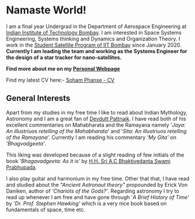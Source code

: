 # Namaste World!

I am a final year Undergrad in the Department of Aerospace Engineering at [Indian Institute of Technology Bombay](https://www.iitb.ac.in/). I am interested in Space Systems Engineering, Systems thinking and Dynamics and Organization Theory. I work in the [Student Satellite Program of IIT Bombay](http://iitbssp.ml/) since January 2020. **Currently I am leading the team and working as the Systems Engineer for the design of a star tracker for nano-satellites.**

**Find more about me on my [Personal Webpage](https://sites.google.com/iitb.ac.in/soham-phanse/home)**

Find my latest CV here:- [Soham Phanse - CV](https://github.com/sohamphanseiitb/sohamphanseiitb/blob/main/Resumes/Sem%207/Soham_Phanse_2pg_tech.pdf)

<!--## Academics @IIT Bombay
In my tenure at IIT Bombay I have gained exposure in some of the topics via courses like : 

### Electives
  - [SC639](https://github.com/sohamphanseiitb/coursework-iitb/tree/main/SC639) : Mathematical Structures for Control (Fall 2020)
  - [AE759](https://github.com/sohamphanseiitb/coursework-iitb/tree/main/AE759) : Systems Engineering Principles (Spring 2021)
  - DS203 : Programming for Data Science (Fall 2021)
  - AE755 : Optimization for Engineering Design (Spring 2022)
  - EE622 : Optimal Control (Spring 2022)
  - DS303 : Machine Learning (Spring 2022)
  - AE429 : Aircraft Design Project (Autumn 2022)
  - IE604 : System Dynamics Modeling and Analysis (Autumn 2022)
  - AE493 : Bachelor's thesis
    
### Core Courses

#### Autumn 2022
- AE407 : Modeling and Simulation
- AE410 : Navigation and Guidance
- HS&ES 200: Environmental Studies

#### Spring 2022
- AE305 : Flight Dynamics
- AE332 : Aircraft Design
- AE312 : Aerodynamics Laboratory
- AE316 : Propulsion Laboratory
- AE427 : Control Systems Laboratory

#### Fall 2021
- AE308 : Control Theory
- AE314 : Aircraft Structures Laboratory
- AE326 : Vibrations and Structural Dynamics
- AE330 : Aerospace Propulsion
- AE333 : Aerodynamics

#### Spring 2021
- [AE102](https://github.com/sohamphanseiitb/coursework-iitb/tree/main/AE102) : Data Analysis and Interpretation
- [AE234](https://github.com/sohamphanseiitb/coursework-iitb/tree/main/AE234) : Aircraft Propulsion
- AE236 : Gas Dynamics
- AE238 : Aerospace Structural Mechanics
- [AE240](https://github.com/sohamphanseiitb/coursework-iitb/tree/main/AE240%20Spaceflight%20Mechanics) : Spaceflight Mechanics
- AE242 : Aerospace Measurements Laboratory
- [MA214](https://github.com/sohamphanseiitb/coursework-iitb/tree/main/MA214) : Numerical Analysis

#### Fall 2020
- [AE223](https://github.com/sohamphanseiitb/coursework-iitb/tree/main/AE223) : Thermodynamics and Propulsion
- AE225 : Incompressible Fluid Mechanics
- AE227 : Solid Mechanics
- EE101 : Introduction to Electrical Engineering
- HS101 : Economics
- MA207 : Differential Equations II


### Course Projects
#### AE234 : Aircraft Propulsion
##### What PRICE Speed?
_Under guidance of [Prof. Kowsik Bodi](https://www.aero.iitb.ac.in/~kbodi/people/bodi.html), Department of Aerospace Engineering_
  - [What PRICE Speed? : A detailed review/verification of the results of the seminal paper _What PRICE Speed?_](https://github.com/sohamphanseiitb/coursework-iitb/tree/main/AE234_What_PRICE_Speed%3F)
 
#### AE240 : Spaceflight Mechanics
##### Spacecraft Trajectory Planning and Analysis for Space Shuttle STS-51-G
_Under guidance of [Prof. Ashok Joshi](https://www.aero.iitb.ac.in/~ashokj/), Department of Aerospace Engineering_
  - [Mission Analysis of Space Shuttle STS-51-G ArabSat 1B/PAM-D Upper Stage](https://github.com/sohamphanseiitb/coursework-iitb/blob/main/AE240%20Spaceflight%20Mechanics/AE240%20Project%20Report%2019D170030.pdf) : Worked on analysing Space Shuttle Mission STS-51-G, which launched 3 Geostationary satellites, ArabSat-1B of the Arab League, Telstar of the American Telecommunication Giant AT&T, and Morelos, a Mexican communication satellite. Implemented phases like launch, climb and gravity turn maneuvers by parallel staging, to simulate the Space Shuttle based Launches. Implemented Hoffmann transfers to simulate orbital phasing of ArabSat 1B from the parking orbit to the final Geostationary orbit. 
 
#### AE759 : Systems Engineering Principles
##### Systems Engineering Analysis of Autonomous Surveillance System 
_Under guidance of [Prof. Hemendra Arya](https://www.aero.iitb.ac.in/~arya/), Department of Aerospace Engineering_
   - Armed forces operating in the mountainous region near the Indo-China and Indo-Pakistan borders need to continuously patrol the borders for possible infiltration and             military activity by the enemy. This is currently executed by deploying personnel at critical locations. However, this arrangement falls short of round the clock                 surveillance and 100% coverage.  Hence, there is a need to design an automated system that can ensure near 100% coverage in the critical areas and operate all the time.
   - The project mission statement was : "To design and deploy an autonomous surveillance system for the Indian Army for operations near the Indo-China and Indo-Pakistan             Border". The project involved Systems Engineering Processes like *Business* or *Mission Analysis* Process, *Stakeholder requirements capture and analysis*, *System requirements definition, System hierarchy, Archirecture definition process, Design Definition Process, System Analysis process, Implementation process, Integration, Verification, Transition, Validation, Operation, Maintainance, Disposal etc., Aracadia, Capella implementation.
   
#### AE102 : Data Analysis and Interpretation
##### BIG Data Analysis of NASA's 5 Millenium Solar Eclipse Database
_Under guidance of [Prof. Prabhu Ramchandran](https://www.aero.iitb.ac.in/~prabhu/) and [Prof. Amuthan Ramabathiran](https://amuthan.github.io/webpage/), Department of Aerospace Engineering_
- Explored _NASA's 5 Millenium Solar Eclipse Database_ with the help of statistical tools of Distribution Fitting, Sampling Distributions, Confidence Intervals, Hypothesis Testing and Regression Analysis.   
  
#### AE223 : Thermodynamics and Propulsion
##### Scramjet Engine Analysis
_Under guidance of [Prof. Krishnendu Sinha](https://www.aero.iitb.ac.in/home/people/faculty/krish), Department of Aerospace Engineering_
- Studied about compressible fluids, total enthalpy, normal and  oblique shocks, *ram effect*, choked flows etc.
- Studied and analysed \textit{Intake}, \textit{Combustor}, and \textit{Nozzle} of a *Scramjet* Engine in the hypersonic flow regime
- Analysed and plotted relations between parameters like Thrust, Mach number, Ramp Angle of Nozzle, Area Ratio, Base Expansion Factor in Python considering Quasi 1D flow and adiabatic nozzle walls
- Analysed effect of Nozzle Geometry on thrust and *Single Ramp Expansion Nozzle* with different values of the *Base Expansion factor to calculate maximum value of thrust

## Technical Work @IIT Bombay
### [IIT Bombay Student Satellite Program ](iitbssp.ml)
#### STADS - Star Tracker-based Attitude Determination System
_Our mission is to indigenously develop a Star Tracker and demonstrate our technology primarily on CubeSats_
* Worked on Configuration Layout, 3D Modelling, and Design for the STADS Module and the Auxiliary system on *SolidWorks*.
* Worked on structural simulations on ANSYS for ensuring compatibility with launch loads.
* Working on Integration of STADS using Interface Control Documents
* Worked on Prototyping and Integration of STADS through 3D printing.
* Working on Verification Testing of STADS with Darkroom Testing Setup

### Research Assistance at Department of Energy Science and Engineering
#### A System Dynamics based Approach for Modelling Energy Usage
_Under guidance of [Prof. Rangan Banerjee](https://www.ese.iitb.ac.in/~rb/#!/home), Department of Energy Science and Engineering, IIT Bombay_
* Worked on a Research Project titled "*A System Dynamics approach for Modelling Energy Usage*". The objective was to construct a systems theory-based methodology to analyse energy usage in both static and dynamic domains. *Interface Control Document*-based structures, *Process Flow Diagrams* and *Stock and Flow Diagrams* were used to depict the Static Energy Balance of selected Industries in the year 2017. *Causal Loop Diagrams*, *Time series Graphs* were utilised to depict the Dynamic Modelling of Energy Usage. An example of Population Dynamics of IIT Bombay Campus and Energy Usage derived from that was presented. It was conceived with discrete-time equations and some assumptions
* Awarded [**Undergraduate Research Award 01**](https://www.iitb.ac.in/newacadhome/urop.jsp) for developing the framework

### Design Optimization with [FEniCS](https://fenicsproject.org/)
_Under guidance of [Prof. Amuthan Ramabathiran](https://amuthan.github.io/webpage/), Department of Aerospace Engineering, IIT Bombay_
* Implemented numerical techniques like Finite Difference Method, Backward and Forward Euler Methods in Python, and FEM (Galerkin Approximation) for ODE in Python
* Implemented numerical solutions of PDEs governing deflection of membrane with point load, 2D linear elastic analysis of a cantilever beam, time-dependent heat equations with the Finite Element Method in FEniCS
* Explored Calculus of Variations, Functional Optimization with Euler-Lagrange equations and applied it to Shape and Topology Optimisation problems like compliance minimisation of a cantilever beam
<!---* Working on a learning project titled "*Topology Optimization and Finite Element Methods in FEniCS*". It involves simulating PDEs on a FEM solver based on Python. It also involves shape and topology optimization problems. Check the work [here](https://github.com/sohamphanseiitb/Topology-Optimization-of-Hierarchial-Structures)--->

## General Interests
Apart from my studies in my free time I like to read about Indian Mythology, Astronomy and I am a great fan of [Devdutt Pattnaik](https://devdutt.com/). I have read both of his excellent commentaries on Mahabharata and the Ramayana namely '_Jaya: An illustriuos retelling of the Mahabharata_' and '_Sita: An illustriuos retelling of the Ramayana_'. Currently I am reading his commentary _'My Gita'_ on _'Bhagvadgeeta'_. 

This liking was developed because of a slight reading of few initials of the book '_Bhagavadgeeta: As it is'_ by [H.H. Sri A.C Bhaktivedanta Swami Prabhupada](https://en.wikipedia.org/wiki/A._C._Bhaktivedanta_Swami_Prabhupada).

I also play guitar and harmonium in my free time. Other that that, I have read and studied about the _"Ancient Astronaut theory"_ propounded by Erick Von Daniken, author of _'Chariots of the Gods?'_. Regarding astronomy I try to read up whenever I am free and have gone through '_A Brief History of Time'_ by _'Dr. Prof. Stephen Hawking'_ which is a very nice book based on fundamentals of space, time etc. 
<!---
sohamphanseiitb/sohamphanseiitb is a ✨ special ✨ repository because its `README.md` (this file) appears on your GitHub profile.
You can click the Preview link to take a look at your changes.
--->
